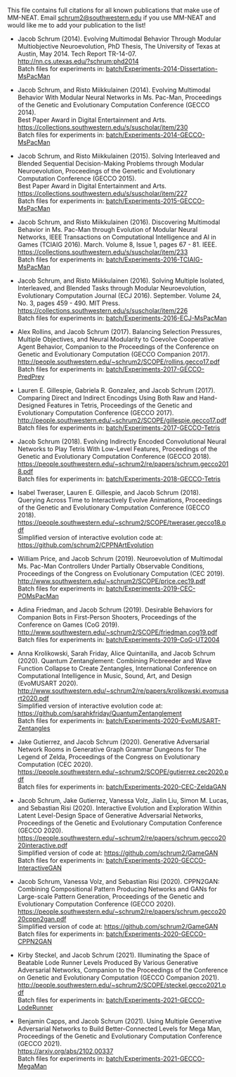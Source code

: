 This file contains full citations for all known publications that make use of MM-NEAT. Email schrum2@southwestern.edu if you use MM-NEAT and would like me to add your publication to the list!

* Jacob Schrum (2014). Evolving Multimodal Behavior Through Modular Multiobjective Neuroevolution, PhD Thesis, The University of Texas at Austin, May 2014. Tech Report TR-14-07.  
  http://nn.cs.utexas.edu/?schrum:phd2014    
  Batch files for experiments in: [batch/Experiments-2014-Dissertation-MsPacMan](https://github.com/schrum2/MM-NEAT/tree/master/batch/Experiments-2014-Dissertation-MsPacMan) 

* Jacob Schrum, and Risto Miikkulainen (2014). Evolving Multimodal Behavior With Modular Neural Networks in Ms. Pac-Man, Proceedings of the Genetic and Evolutionary Computation Conference (GECCO 2014).  
  Best Paper Award in Digital Entertainment and Arts.  
  https://collections.southwestern.edu/s/suscholar/item/230  
  Batch files for experiments in: [batch/Experiments-2014-GECCO-MsPacMan](https://github.com/schrum2/MM-NEAT/tree/master/batch/Experiments-2014-GECCO-MsPacMan)

* Jacob Schrum, and Risto Miikkulainen (2015). Solving Interleaved and Blended Sequential Decision-Making Problems through Modular Neuroevolution, Proceedings of the Genetic and Evolutionary Computation Conference (GECCO 2015).  
  Best Paper Award in Digital Entertainment and Arts.  
  https://collections.southwestern.edu/s/suscholar/item/227  
  Batch files for experiments in: [batch/Experiments-2015-GECCO-MsPacMan](https://github.com/schrum2/MM-NEAT/tree/master/batch/Experiments-2015-GECCO-MsPacMan)

* Jacob Schrum, and Risto Miikkulainen (2016). Discovering Multimodal Behavior in Ms. Pac-Man through Evolution of Modular Neural Networks, IEEE Transactions on Computational Intelligence and AI in Games (TCIAIG 2016). March. Volume 8, Issue 1, pages 67 - 81. IEEE.  
  https://collections.southwestern.edu/s/suscholar/item/233    
  Batch files for experiments in: [batch/Experiments-2016-TCIAIG-MsPacMan](https://github.com/schrum2/MM-NEAT/tree/master/batch/Experiments-2016-TCIAIG-MsPacMan)

* Jacob Schrum, and Risto Miikkulainen (2016). Solving Multiple Isolated, Interleaved, and Blended Tasks through Modular Neuroevolution, Evolutionary Computation Journal (ECJ 2016). September. Volume 24, No. 3, pages 459 - 490. MIT Press.  
  https://collections.southwestern.edu/s/suscholar/item/226   
  Batch files for experiments in: [batch/Experiments-2016-ECJ-MsPacMan](https://github.com/schrum2/MM-NEAT/tree/master/batch/Experiments-2016-ECJ-MsPacMan)

* Alex Rollins, and Jacob Schrum (2017). Balancing Selection Pressures, Multiple Objectives, and Neural Modularity to Coevolve Cooperative Agent Behavior, Companion to the Proceedings of the Conference on Genetic and Evolutionary Computation (GECCO Companion 2017).  
  http://people.southwestern.edu/~schrum2/SCOPE/rollins.gecco17.pdf   
  Batch files for experiments in: [batch/Experiments-2017-GECCO-PredPrey](https://github.com/schrum2/MM-NEAT/tree/master/batch/Experiments-2017-GECCO-PredPrey)

* Lauren E. Gillespie, Gabriela R. Gonzalez, and Jacob Schrum (2017). Comparing Direct and Indirect Encodings Using Both Raw and Hand-Designed Features in Tetris, Proceedings of the Genetic and Evolutionary Computation Conference (GECCO 2017).   
  http://people.southwestern.edu/~schrum2/SCOPE/gillespie.gecco17.pdf    
  Batch files for experiments in: [batch/Experiments-2017-GECCO-Tetris](https://github.com/schrum2/MM-NEAT/tree/master/batch/Experiments-2017-GECCO-Tetris)

* Jacob Schrum (2018). Evolving Indirectly Encoded Convolutional Neural Networks to Play Tetris With Low-Level Features, Proceedings of the Genetic and Evolutionary Computation Conference (GECCO 2018).   
  https://people.southwestern.edu/~schrum2/re/papers/schrum.gecco2018.pdf    
  Batch files for experiments in: [batch/Experiments-2018-GECCO-Tetris](https://github.com/schrum2/MM-NEAT/tree/master/batch/Experiments-2018-GECCO-Tetris)

* Isabel Tweraser, Lauren E. Gillespie, and Jacob Schrum (2018). Querying Across Time to Interactively Evolve Animations, Proceedings of the Genetic and Evolutionary Computation Conference (GECCO 2018).   
  https://people.southwestern.edu/~schrum2/SCOPE/tweraser.gecco18.pdf    
  Simplified version of interactive evolution code at: https://github.com/schrum2/CPPNArtEvolution

* William Price, and Jacob Schrum (2019). Neuroevolution of Multimodal Ms. Pac-Man Controllers Under Partially Observable Conditions, Proceedings of the Congress on Evolutionary Computation (CEC 2019).   
  http://www.southwestern.edu/~schrum2/SCOPE/price.cec19.pdf   
  Batch files for experiments in: [batch/Experiments-2019-CEC-POMsPacMan](https://github.com/schrum2/MM-NEAT/tree/master/batch/Experiments-2019-CEC-POMsPacMan)

* Adina Friedman, and Jacob Schrum (2019). Desirable Behaviors for Companion Bots in First-Person Shooters, Proceedings of the Conference on Games (CoG 2019).   
  http://www.southwestern.edu/~schrum2/SCOPE/friedman.cog19.pdf   
  Batch files for experiments in: [batch/Experiments-2019-CoG-UT2004](https://github.com/schrum2/MM-NEAT/tree/master/batch/Experiments-2019-CoG-UT2004)

* Anna Krolikowski, Sarah Friday, Alice Quintanilla, and Jacob Schrum (2020). Quantum Zentanglement: Combining Picbreeder and Wave Function Collapse to Create Zentangles, International Conference on Computational Intelligence in Music, Sound, Art, and Design (EvoMUSART 2020).   
  http://www.southwestern.edu/~schrum2/re/papers/krolikowski.evomusart2020.pdf    
  Simplified version of interactive evolution code at: https://github.com/sarahkfriday/QuantumZentanglement    
  Batch files for experiments in: [batch/Experiments-2020-EvoMUSART-Zentangles](https://github.com/schrum2/MM-NEAT/tree/master/batch/Experiments-2020-EvoMUSART-Zentangles)

* Jake Gutierrez, and Jacob Schrum (2020). Generative Adversarial Network Rooms in Generative Graph Grammar Dungeons for The Legend of Zelda, Proceedings of the Congress on Evolutionary Computation (CEC 2020).   
  https://people.southwestern.edu/~schrum2/SCOPE/gutierrez.cec2020.pdf  
  Batch files for experiments in: [batch/Experiments-2020-CEC-ZeldaGAN](https://github.com/schrum2/MM-NEAT/tree/master/batch/Experiments-2020-CEC-ZeldaGAN)

* Jacob Schrum, Jake Gutierrez, Vanessa Volz, Jialin Liu, Simon M. Lucas, and Sebastian Risi (2020). Interactive Evolution and Exploration Within Latent Level-Design Space of Generative Adversarial Networks, Proceedings of the Genetic and Evolutionary Computation Conference (GECCO 2020).   
  https://people.southwestern.edu/~schrum2/re/papers/schrum.gecco2020interactive.pdf   
  Simplified version of code at: https://github.com/schrum2/GameGAN   
  Batch files for experiments in: [batch/Experiments-2020-GECCO-InteractiveGAN](https://github.com/schrum2/MM-NEAT/tree/master/batch/Experiments-2020-GECCO-InteractiveGAN)

* Jacob Schrum, Vanessa Volz, and Sebastian Risi (2020). CPPN2GAN: Combining Compositional Pattern Producing Networks and GANs for Large-scale Pattern Generation, Proceedings of the Genetic and Evolutionary Computation Conference (GECCO 2020).   
  https://people.southwestern.edu/~schrum2/re/papers/schrum.gecco2020cppn2gan.pdf  
  Simplified version of code at: https://github.com/schrum2/GameGAN   
  Batch files for experiments in: [batch/Experiments-2020-GECCO-CPPN2GAN](https://github.com/schrum2/MM-NEAT/tree/master/batch/Experiments-2020-GECCO-CPPN2GAN)
  
* Kirby Steckel, and Jacob Schrum (2021). Illuminating the Space of Beatable Lode Runner Levels Produced By Various Generative Adversarial Networks, Companion to the Proceedings of the Conference on Genetic and Evolutionary Computation (GECCO Companion 2021).  
  http://people.southwestern.edu/~schrum2/SCOPE/steckel.gecco2021.pdf   
  Batch files for experiments in: [batch/Experiments-2021-GECCO-LodeRunner](https://github.com/schrum2/MM-NEAT/tree/master/batch/Experiments-2021-GECCO-LodeRunner)
  
* Benjamin Capps, and Jacob Schrum (2021). Using Multiple Generative Adversarial Networks to Build Better-Connected Levels for Mega Man, Proceedings of the Genetic and Evolutionary Computation Conference (GECCO 2021).   
  https://arxiv.org/abs/2102.00337  
  Batch files for experiments in: [batch/Experiments-2021-GECCO-MegaMan](https://github.com/schrum2/MM-NEAT/tree/master/batch/Experiments-2021-GECCO-MegaMan)  
